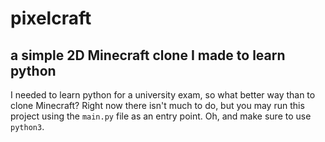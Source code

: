 # pixelcraft
## a simple 2D Minecraft clone I made to learn python

I needed to learn python for a university exam, so what better way than to clone Minecraft?
Right now there isn't much to do, but you may run this project using the `main.py` file as an entry point. Oh, and make sure to use `python3`.
